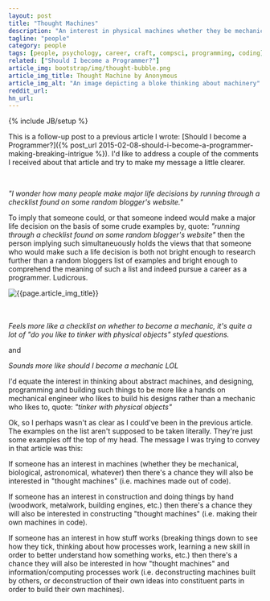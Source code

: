```yaml
---
layout: post
title: "Thought Machines"
description: "An interest in physical machines whether they be mechanical, biological or astronomical may also indicate an interest in programming and thought machines"
tagline: "people"
category: people
tags: [people, psychology, career, craft, compsci, programming, coding]
related: ["Should I become a Programmer?"]
article_img: bootstrap/img/thought-bubble.png
article_img_title: Thought Machine by Anonymous
article_img_alt: "An image depicting a bloke thinking about machinery"
reddit_url:
hn_url:
---
```

{% include JB/setup %}
<div class="intro">
<div class="intro-txt">
<p>
This is a follow-up post to a previous article I wrote: <span markdown="span">[Should I become a Programmer?]({% post_url 2015-02-08-should-i-become-a-programmer-making-breaking-intrigue %})</span>. I'd like to address a couple of the comments I received about that article and try to make my message a little clearer.
</p>
<br/>
<p>
<i>"I wonder how many people make major life decisions by running through a checklist found on some random blogger's website."</i>
</p>
<p>
To imply that someone could, or that someone indeed would make a major life decision on the basis of some crude examples by, quote: <i>"running through a checklist found on some random blogger's website"</i> then the person implying such simultaneuously holds the views that that someone who would make such a life decision is both not bright enough to research further than a random bloggers list of examples and bright enough to comprehend the meaning of such a list and indeed pursue a career as a programmer. Ludicrous.
</p>
</div>
<div class="intro-img-border">
<div class="intro-img-bevel">
<div class="intro-img">
<img class="article-image" alt="{{page.article_img_title}}" title="{{page.article_img_title}}" src="{{ASSET_PATH}}/{{page.article_img}}"/>
</div>
</div>
</div>
</div>
<br/>
<br/>

_Feels more like a checklist on whether to become a mechanic, it's quite a lot of "do you like to tinker with physical objects" styled questions._

and

_Sounds more like should I become a mechanic LOL_

I'd equate the interest in thinking about abstract machines, and designing, programming and building such things to be more like a hands on mechanical engineer who likes to build his designs rather than a mechanic who likes to, quote: _"tinker with physical objects"_

Ok, so I perhaps wasn't as clear as I could've been in the previous article. The examples on the list aren't supposed to be taken literally. They're just some examples off the top of my head. The message I was trying to convey in that article was this:

If someone has an interest in machines (whether they be mechanical, biological, astronomical, whatever) then there's a chance they will also be interested in "thought machines" (i.e. machines made out of code).

If someone has an interest in construction and doing things by hand (woodwork, metalwork, building engines, etc.) then there's a chance they will also be interested in constructing "thought machines" (i.e. making their own machines in code).

If someone has an interest in how stuff works (breaking things down to see how they tick, thinking about how processes work, learning a new skill in order to better understand how something works, etc.) then there's a chance they will also be interested in how "thought machines" and information/computing processes work (i.e. deconstructing machines built by others, or deconstruction of their own ideas into constituent parts in order to build their own machines).









